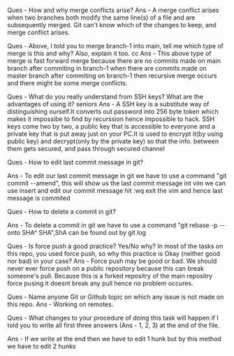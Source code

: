 
Ques - How and why merge conflicts arise? 
Ans - A merge conflict arises when two branches both modify the same line(s) of a file and are subsequently merged. Git can't know which of the changes to keep, and merge conflict arises.

Ques - Above, I told you to merge branch-1 into main, tell me which type of merge is this and why? Also, explain it too.
cc
Ans - This above type of merge is fast forward merge because there are no commits made on main branch after commiting in branch-1 when there are commits made on master branch after commiting on branch-1 then recursive merge occurs and there might be some merge conflicts.

Ques - What do you really understand from SSH keys? What are the advantages of using it?
seniors
Ans - A SSH key is a substitute way of distinguishing ourself.It converts out password into 256 byte token which makes it impossibe to find by recurssion hence impossible to hack. SSH keys come two by two, a public key that is accessible to everyone and a private key that is put away just on your PC.It is used to encrypt it(by using public key) and decrypt(only by the private key) so that the info. between them gets secured, and pass through secured channel
 
Ques - How to edit last commit message in git?

Ans -  To edit our last commit message in git we have to use a command "git commit --amend", this will show us the last commit message int vim we can use insert and edit our commit message hit :wq exit the vim and hence last message is commited

Ques - How to delete a commit in git?

Ans -  To delete a commit in git we have to use a command "git rebase -p --onto SHA^ SHA",ShA can be found out by git log 

Ques - Is force push a good practice? Yes/No why? In most of the tasks on
this repo, you used force push, so why this practice is Okay (neither good
nor bad) in your case?
Ans - Force push may be good or bad. We should never ever force push on a
public repository because this can break someone's pull.
Because this is a forked repositry of the main repositry force pusing it 
doesnt break any pull hence no problem occures.


Ques - Name anyone Git or Github topic on which any issue is not made on this repo. 
Ans - Working on remotes.


Ques - What changes to your procedure of doing this task will happen if I told you to write all first three answers (Ans - 1, 2, 3) at the end of the file.

Ans - If we write at the end then we have to edit 1 hunk but by this method we have to edit 2 hunks




